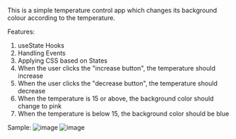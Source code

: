 This is a simple temperature control app which changes its background colour according to the temperature.

Features:
1. useState Hooks 
2. Handling Events
3. Applying CSS based on States
4. When the user clicks the "increase button", the temperature should increase
5. When the user clicks the "decrease button", the temperature should decrease
6. When the temperature is 15 or above, the background color should change to pink
7. When the temperature is below 15, the background color should be blue

Sample:
![image](https://github.com/RevadiSundaram/temperature-control/assets/47391816/f5a14e1d-72aa-4265-b50d-1a4d7236cc01)
![image](https://github.com/RevadiSundaram/temperature-control/assets/47391816/51debd35-f292-4915-a138-030f4f701a32)

